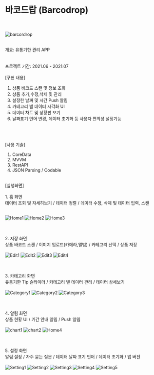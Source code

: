 # 바코드랍 (Barcodrop)
   <br> <br>
  ![barcordrop](https://user-images.githubusercontent.com/49187863/126890996-d5879caf-ebec-467e-b820-c2e55190ff08.png)
   <br> <br>
   
 개요: 유통기한 관리 APP  
 <br> <br>
  프로젝트 기간: 2021.06 - 2021.07
   <br> <br>
  [구현 내용]
  1. 상품 바코드 스캔 및 정보 조회 
  2. 상품 추가,수정,삭제 및 관리 
  3. 설정한 날짜 및 시간 Push 알림
  4. 카테고리 별 데이터 시각화 UI 
  5. 데이터 차트 및 상황판 보기
  6. 날짜표기 언어 변경, 데이터 초기화 등 사용자 편의성 설정기능

  <br> <br> <br>
  [사용 기술]
  1. CoreData 
  2. MVVM 
  3. RestAPI
  4. JSON Parsing / Codable

 
   
  <br>
  [실행화면] <br> <br>
  1. 홈 화면 <br>
  데이터 조회 및 자세히보기 / 데이터 정렬 / 데이터 수정, 삭제 및 데이터 입력, 스캔  <br><br>
  
![Home1](https://user-images.githubusercontent.com/49187863/126889549-7d55b98c-d982-4142-85e4-9128fbdc0bdf.gif) ![Home2](https://user-images.githubusercontent.com/49187863/126889571-4ae963c3-9477-4cb5-9265-0dcdbe8bbe05.gif) ![Home3](https://user-images.githubusercontent.com/49187863/126889594-6018dbfb-afef-4c57-b13d-7e64cef25b94.gif) 


<br><br>
 2. 저장 화면 <br>
 상품 바코드 스캔 / 이미지 업로드(카메라,앨범) / 카테고리 선택 / 상품 저장<br><br>
 ![Edit1](https://user-images.githubusercontent.com/49187863/126890759-09a5a380-da45-4f15-a8e8-134e234d998d.gif)  ![Edit2](https://user-images.githubusercontent.com/49187863/126890761-3874ae6f-1d30-415c-935f-b6203e2765cb.gif)  ![Edit3](https://user-images.githubusercontent.com/49187863/126890762-7274c611-4bd0-4a8e-ae9b-eaa4ee7cfe30.gif)  ![Edit4](https://user-images.githubusercontent.com/49187863/126890763-66ae2a58-0060-48c6-a215-cd2dc7ef06c1.gif)

<br><br>
 3. 카테고리 화면 <br>
 유통기한 Tip 슬라이더  / 카테고리 별 데이터 관리 / 데이터 상세보기 <br><br>
 ![Category1](https://user-images.githubusercontent.com/49187863/126891453-7bc573da-2ce8-4739-b966-78c1dd374b7e.gif)  ![Category2](https://user-images.githubusercontent.com/49187863/126891451-a83132a9-ee62-4808-a07a-7680fff7cee0.gif)  ![Category3](https://user-images.githubusercontent.com/49187863/126891446-467126e4-adf9-4c81-9558-fe0603921bce.gif)
 
 
<br><br>
 4. 알림 화면 <br>
 상품 현황 UI  / 기간 안내 알림 / Push 알림 <br><br>
 ![chart1](https://user-images.githubusercontent.com/49187863/126891598-43757cd3-d96b-48f3-ab46-beee0bf4d392.gif)  ![chart2](https://user-images.githubusercontent.com/49187863/126891590-a20afbbf-f7c7-483b-bcec-9e3e9195c917.gif)  ![Home4](https://user-images.githubusercontent.com/49187863/126893480-885f92de-d9cf-436a-afe5-275c567bb073.gif)

 
 
  
<br><br>
 5. 설정 화면 <br>
 알림 설정  / 자주 묻는 질문 / 데이터 날짜 표기 언어 / 데이터 초기화 / 앱 버전 <br><br>
 ![Setting1](https://user-images.githubusercontent.com/49187863/126892003-05aa3ebf-6664-452a-99b1-ca0e465ab13d.gif)  ![Setting2](https://user-images.githubusercontent.com/49187863/126892004-cb4e552b-3573-4bb9-814c-441e2f011ae7.gif)  ![Setting3](https://user-images.githubusercontent.com/49187863/126892001-6a9e7986-a9b2-40ce-a9bc-8532d2d3bce4.gif)  ![Setting4](https://user-images.githubusercontent.com/49187863/126892000-41e88012-6262-4603-ac7f-721036752de1.gif)  ![Setting5](https://user-images.githubusercontent.com/49187863/126891993-8bbaec45-c311-4b42-8d2e-d16ab6191da8.gif)
 



